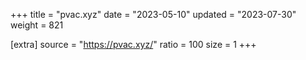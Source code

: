 +++
title = "pvac.xyz"
date = "2023-05-10"
updated = "2023-07-30"
weight = 821

[extra]
source = "https://pvac.xyz/"
ratio = 100
size = 1
+++
